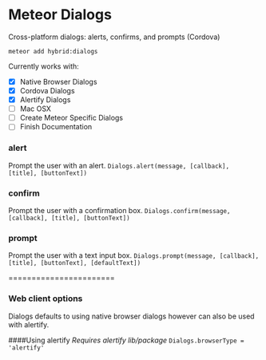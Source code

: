 # Meteor Dialogs

Cross-platform dialogs: alerts, confirms, and prompts (Cordova)

`meteor add hybrid:dialogs`

Currently works with: 
* [x] Native Browser Dialogs
* [x] Cordova Dialogs
* [x] Alertify Dialogs
* [ ] Mac OSX
* [ ] Create Meteor Specific Dialogs
* [ ] Finish Documentation

### alert 
Prompt the user with an alert.
`Dialogs.alert(message, [callback], [title], [buttonText])`

### confirm
Prompt the user with a confirmation box.
`Dialogs.confirm(message, [callback], [title], [buttonText])`

### prompt
Prompt the user with a text input box.
`Dialogs.prompt(message, [callback], [title], [buttonText], [defaultText])`

=======================

### Web client options
Dialogs defaults to using native browser dialogs however can also be used with alertify.

####Using alertify
*Requires alertify lib/package*
`Dialogs.browserType = 'alertify'` 